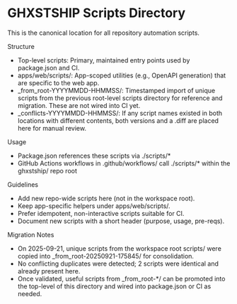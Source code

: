 # GHXSTSHIP Scripts Directory

This is the canonical location for all repository automation scripts.

Structure

- Top-level scripts: Primary, maintained entry points used by package.json and CI.
- apps/web/scripts/: App-scoped utilities (e.g., OpenAPI generation) that are specific to the web app.
- _from_root-YYYYMMDD-HHMMSS/: Timestamped import of unique scripts from the previous root-level scripts directory for reference and migration. These are not wired into CI yet.
- _conflicts-YYYYMMDD-HHMMSS/: If any script names existed in both locations with different contents, both versions and a .diff are placed here for manual review.

Usage

- Package.json references these scripts via ./scripts/*
- GitHub Actions workflows in .github/workflows/ call ./scripts/* within the ghxstship/ repo root

Guidelines

- Add new repo-wide scripts here (not in the workspace root).
- Keep app-specific helpers under apps/web/scripts/.
- Prefer idempotent, non-interactive scripts suitable for CI.
- Document new scripts with a short header (purpose, usage, pre-reqs).

Migration Notes

- On 2025-09-21, unique scripts from the workspace root scripts/ were copied into _from_root-20250921-175845/ for consolidation.
- No conflicting duplicates were detected; 2 scripts were identical and already present here.
- Once validated, useful scripts from _from_root-*/ can be promoted into the top-level of this directory and wired into package.json or CI as needed.
